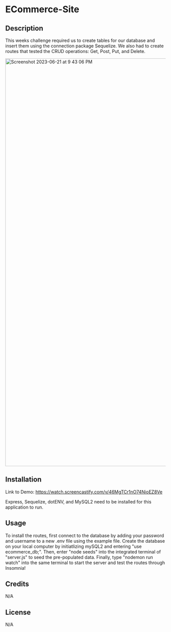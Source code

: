 # ECommerce-Site

## Description

This weeks challenge required us to create tables for our database and insert them using the connection package Sequelize. We also had to create routes that tested the CRUD operations: Get, Post, Put, and Delete. 

<img width="1279" alt="Screenshot 2023-06-21 at 9 43 06 PM" src="https://github.com/AipuAmeh/ecommerce-site/assets/110988589/b7980686-24d1-48a5-8c18-135a283ea0d9">

## Installation
Link to Demo: https://watch.screencastify.com/v/46MgTCr1nO74NioEZ8Ve

Express, Sequelize, dotENV, and MySQL2 need to be installed for this application to run.
## Usage

To install the routes, first connect to the database by adding your password and username to a new .env file using the example file. Create the database on your local computer by initiatlizing mySQL2 and entering "use ecommerce_db;". Then, enter "node seeds" into the integrated terminal of "server.js" to seed the pre-populated data. Finally, type "nodemon run watch" into the same terminal to start the server and test the routes through Insomnia!

## Credits

N/A

## License

N/A
